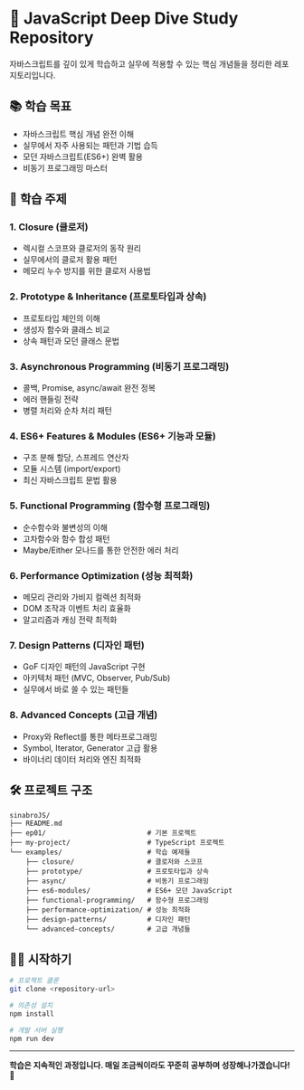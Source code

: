 # 🚀 JavaScript Deep Dive Study Repository

자바스크립트를 깊이 있게 학습하고 실무에 적용할 수 있는 핵심 개념들을 정리한 레포지토리입니다.

## 📚 학습 목표

- 자바스크립트 핵심 개념 완전 이해
- 실무에서 자주 사용되는 패턴과 기법 습득
- 모던 자바스크립트(ES6+) 완벽 활용
- 비동기 프로그래밍 마스터

## 🎯 학습 주제

### 1. Closure (클로저)
- 렉시컬 스코프와 클로저의 동작 원리
- 실무에서의 클로저 활용 패턴
- 메모리 누수 방지를 위한 클로저 사용법

### 2. Prototype & Inheritance (프로토타입과 상속)
- 프로토타입 체인의 이해
- 생성자 함수와 클래스 비교
- 상속 패턴과 모던 클래스 문법

### 3. Asynchronous Programming (비동기 프로그래밍)
- 콜백, Promise, async/await 완전 정복
- 에러 핸들링 전략
- 병렬 처리와 순차 처리 패턴

### 4. ES6+ Features & Modules (ES6+ 기능과 모듈)
- 구조 분해 할당, 스프레드 연산자
- 모듈 시스템 (import/export)
- 최신 자바스크립트 문법 활용

### 5. Functional Programming (함수형 프로그래밍)
- 순수함수와 불변성의 이해
- 고차함수와 함수 합성 패턴
- Maybe/Either 모나드를 통한 안전한 에러 처리

### 6. Performance Optimization (성능 최적화)
- 메모리 관리와 가비지 컬렉션 최적화
- DOM 조작과 이벤트 처리 효율화
- 알고리즘과 캐싱 전략 최적화

### 7. Design Patterns (디자인 패턴)
- GoF 디자인 패턴의 JavaScript 구현
- 아키텍처 패턴 (MVC, Observer, Pub/Sub)
- 실무에서 바로 쓸 수 있는 패턴들

### 8. Advanced Concepts (고급 개념)
- Proxy와 Reflect를 통한 메타프로그래밍
- Symbol, Iterator, Generator 고급 활용
- 바이너리 데이터 처리와 엔진 최적화

## 🛠 프로젝트 구조

```
sinabroJS/
├── README.md
├── ep01/                         # 기본 프로젝트
├── my-project/                   # TypeScript 프로젝트
└── examples/                     # 학습 예제들
    ├── closure/                  # 클로저와 스코프
    ├── prototype/                # 프로토타입과 상속
    ├── async/                    # 비동기 프로그래밍
    ├── es6-modules/              # ES6+ 모던 JavaScript
    ├── functional-programming/   # 함수형 프로그래밍
    ├── performance-optimization/ # 성능 최적화
    ├── design-patterns/          # 디자인 패턴
    └── advanced-concepts/        # 고급 개념들
```

## 🏃‍♂️ 시작하기

```bash
# 프로젝트 클론
git clone <repository-url>

# 의존성 설치
npm install

# 개발 서버 실행
npm run dev
```

---

**학습은 지속적인 과정입니다. 매일 조금씩이라도 꾸준히 공부하며 성장해나가겠습니다! 💪**
